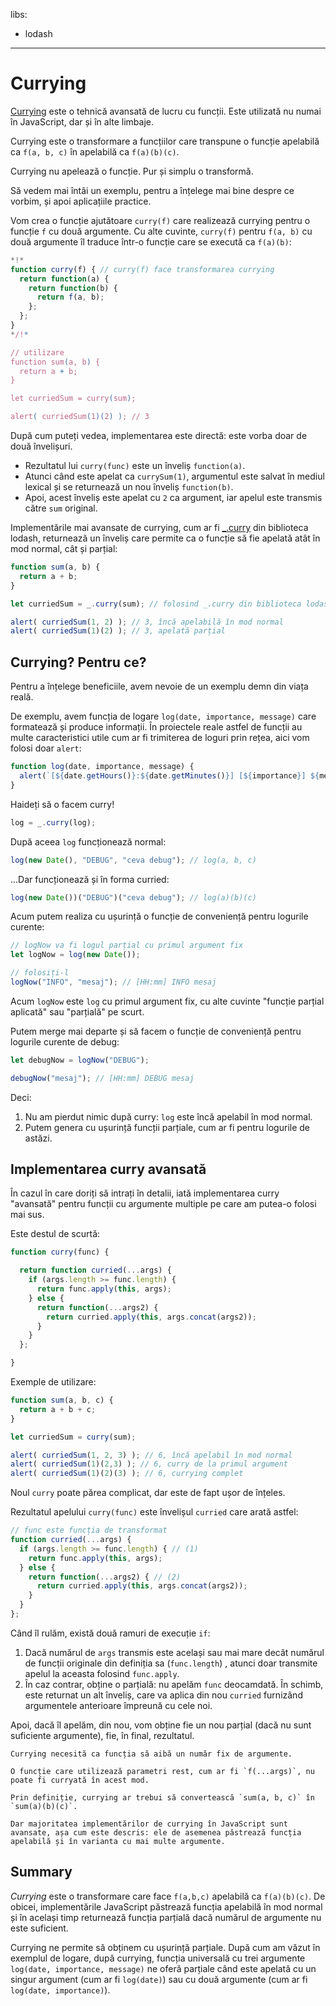 libs:
  - lodash

---

# Currying

[Currying](https://en.wikipedia.org/wiki/Currying) este o tehnică avansată de lucru cu funcții. Este utilizată nu numai în JavaScript, dar și în alte limbaje.

Currying este o transformare a funcțiilor care transpune o funcție apelabilă ca `f(a, b, c)` în apelabilă ca `f(a)(b)(c)`.

Currying nu apelează o funcție. Pur și simplu o transformă.

Să vedem mai întâi un exemplu, pentru a înțelege mai bine despre ce vorbim, și apoi aplicațiile practice.

Vom crea o funcție ajutătoare `curry(f)` care realizează currying pentru o funcție `f` cu două argumente. Cu alte cuvinte, `curry(f)` pentru `f(a, b)` cu două argumente îl traduce într-o funcție care se execută ca `f(a)(b)`:

```js run
*!*
function curry(f) { // curry(f) face transformarea currying
  return function(a) {
    return function(b) {
      return f(a, b);
    };
  };
}
*/!*

// utilizare
function sum(a, b) {
  return a + b;
}

let curriedSum = curry(sum);

alert( curriedSum(1)(2) ); // 3
```

După cum puteți vedea, implementarea este directă: este vorba doar de două învelișuri.

- Rezultatul lui `curry(func)` este un înveliș `function(a)`.
- Atunci când este apelat ca `currySum(1)`, argumentul este salvat în mediul lexical și se returnează un nou înveliș `function(b)`.
- Apoi, acest înveliș este apelat cu `2` ca argument, iar apelul este transmis către `sum` original.

Implementările mai avansate de currying, cum ar fi [_.curry](https://lodash.com/docs#curry) din biblioteca lodash, returnează un înveliș care permite ca o funcție să fie apelată atât în mod normal, cât și parțial:

```js run
function sum(a, b) {
  return a + b;
}

let curriedSum = _.curry(sum); // folosind _.curry din biblioteca lodash

alert( curriedSum(1, 2) ); // 3, încă apelabilă în mod normal
alert( curriedSum(1)(2) ); // 3, apelată parțial
```

## Currying? Pentru ce?

Pentru a înțelege beneficiile, avem nevoie de un exemplu demn din viața reală.

De exemplu, avem funcția de logare `log(date, importance, message)` care formatează și produce informații. În proiectele reale astfel de funcții au multe caracteristici utile cum ar fi trimiterea de loguri prin rețea, aici vom folosi doar `alert`:

```js
function log(date, importance, message) {
  alert(`[${date.getHours()}:${date.getMinutes()}] [${importance}] ${message}`);
}
```

Haideți să o facem curry!

```js
log = _.curry(log);
```

După aceea `log` funcționează normal:

```js
log(new Date(), "DEBUG", "ceva debug"); // log(a, b, c)
```

...Dar funcționează și în forma curried:

```js
log(new Date())("DEBUG")("ceva debug"); // log(a)(b)(c)
```

Acum putem realiza cu ușurință o funcție de conveniență pentru logurile curente:

```js
// logNow va fi logul parțial cu primul argument fix
let logNow = log(new Date());

// folosiți-l
logNow("INFO", "mesaj"); // [HH:mm] INFO mesaj
```

Acum `logNow` este `log` cu primul argument fix, cu alte cuvinte "funcție parțial aplicată" sau "parțială" pe scurt.

Putem merge mai departe și să facem o funcție de conveniență pentru logurile curente de debug:

```js
let debugNow = logNow("DEBUG");

debugNow("mesaj"); // [HH:mm] DEBUG mesaj
```

Deci:
1. Nu am pierdut nimic după curry: `log` este încă apelabil în mod normal.
2. Putem genera cu ușurință funcții parțiale, cum ar fi pentru logurile de astăzi.

## Implementarea curry avansată

În cazul în care doriți să intrați în detalii, iată implementarea curry "avansată" pentru funcții cu argumente multiple pe care am putea-o folosi mai sus.

Este destul de scurtă:

```js
function curry(func) {

  return function curried(...args) {
    if (args.length >= func.length) {
      return func.apply(this, args);
    } else {
      return function(...args2) {
        return curried.apply(this, args.concat(args2));
      }
    }
  };

}
```

Exemple de utilizare:

```js
function sum(a, b, c) {
  return a + b + c;
}

let curriedSum = curry(sum);

alert( curriedSum(1, 2, 3) ); // 6, încă apelabil în mod normal
alert( curriedSum(1)(2,3) ); // 6, curry de la primul argument
alert( curriedSum(1)(2)(3) ); // 6, currying complet
```

Noul `curry` poate părea complicat, dar este de fapt ușor de înțeles.

Rezultatul apelului `curry(func)` este învelișul `curried` care arată astfel:

```js
// func este funcția de transformat
function curried(...args) {
  if (args.length >= func.length) { // (1)
    return func.apply(this, args);
  } else {
    return function(...args2) { // (2)
      return curried.apply(this, args.concat(args2));
    }
  }
};
```

Când îl rulăm, există două ramuri de execuție `if`:

1. Dacă numărul de `args` transmis este același sau mai mare decât numărul de funcții originale din definiția sa (`func.length`) , atunci doar transmite apelul la aceasta folosind `func.apply`.
2. În caz contrar, obține o parțială: nu apelăm `func` deocamdată. În schimb, este returnat un alt înveliș, care va aplica din nou `curried` furnizând argumentele anterioare împreună cu cele noi.

Apoi, dacă îl apelăm, din nou, vom obține fie un nou parțial (dacă nu sunt suficiente argumente), fie, în final, rezultatul.

```smart header="Numai funcții cu lungime fixă"
Currying necesită ca funcția să aibă un număr fix de argumente.

O funcție care utilizează parametri rest, cum ar fi `f(...args)`, nu poate fi curryată în acest mod.
```

```smart header="Un pic mai mult decât currying"
Prin definiție, currying ar trebui să convertească `sum(a, b, c)` în `sum(a)(b)(c)`.

Dar majoritatea implementărilor de currying în JavaScript sunt avansate, așa cum este descris: ele de asemenea păstrează funcția apelabilă și în varianta cu mai multe argumente.
```

## Summary

*Currying* este o transformare care face `f(a,b,c)` apelabilă ca `f(a)(b)(c)`. De obicei, implementările JavaScript păstrează funcția apelabilă în mod normal și în același timp returnează funcția parțială dacă numărul de argumente nu este suficient.

Currying ne permite să obținem cu ușurință parțiale. După cum am văzut în exemplul de logare, după currying, funcția universală cu trei argumente `log(date, importance, message)` ne oferă parțiale când este apelată cu un singur argument (cum ar fi `log(date)`) sau cu două argumente (cum ar fi `log(date, importance)`).  
